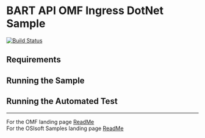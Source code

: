 ﻿# BART API OMF Ingress DotNet Sample

[![Build Status](https://dev.azure.com/osieng/engineering/_apis/build/status/product-readiness/OMF/BartIngress_DotNet?branchName=master)](https://dev.azure.com/osieng/engineering/_build/latest?definitionId=1425&branchName=master)

## Requirements

## Running the Sample

## Running the Automated Test

---
 
For the OMF landing page [ReadMe](../../../)  
For the OSIsoft Samples landing page [ReadMe](https://github.com/osisoft/OSI-Samples)